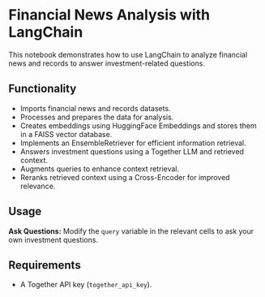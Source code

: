 # Financial News Analysis with LangChain

This notebook demonstrates how to use LangChain to analyze financial news and records to answer investment-related questions.

## Functionality

- Imports financial news and records datasets.
- Processes and prepares the data for analysis.
- Creates embeddings using HuggingFace Embeddings and stores them in a FAISS vector database.
- Implements an EnsembleRetriever for efficient information retrieval.
- Answers investment questions using a Together LLM and retrieved context.
- Augments queries to enhance context retrieval.
- Reranks retrieved context using a Cross-Encoder for improved relevance.


## Usage

**Ask Questions:** Modify the `query` variable in the relevant cells to ask your own investment questions.


## Requirements

- A Together API key (`together_api_key`).


